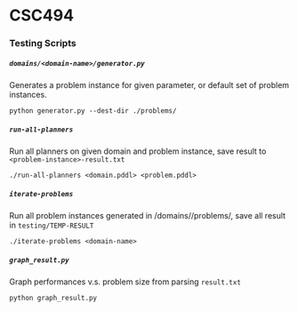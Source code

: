 # CSC494

### Testing Scripts

##### `domains/<domain-name>/generator.py`
Generates a problem instance for given parameter, or default set of problem instances.
```
python generator.py --dest-dir ./problems/
```

##### `run-all-planners`
Run all planners on given domain and problem instance, save result to `<problem-instance>-result.txt`
```
./run-all-planners <domain.pddl> <problem.pddl>
```

##### `iterate-problems`
Run all problem instances generated in /domains/<domain-name>/problems/, save all result in `testing/TEMP-RESULT`
```
./iterate-problems <domain-name>
```
##### `graph_result.py`
Graph performances v.s. problem size from parsing `result.txt`
```
python graph_result.py
```
